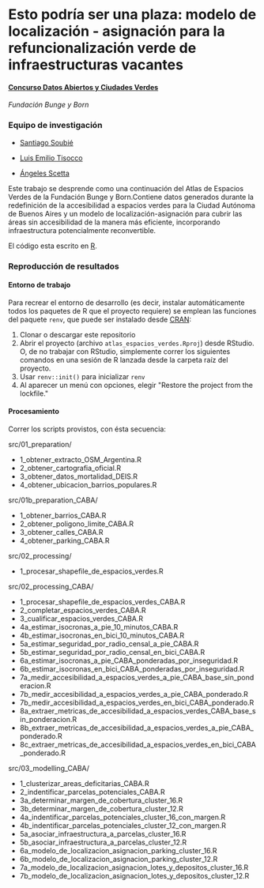# Esto podría ser una plaza: modelo de localización - asignación para la refuncionalización verde de infraestructuras vacantes

#### [Concurso Datos Abiertos y Ciudades Verdes](https://www.fundacionbyb.org/datos-abiertos-y-ciudades-verdes)

*Fundación Bunge y Born*

### **Equipo de investigación**

-   [Santiago Soubié](https://www.linkedin.com/in/santiago-soubie-55783b135/)

-   [Luis Emilio Tisocco](https://www.linkedin.com/in/luis-emilio-tisocco-88a83915b/)

-   [Ángeles Scetta](https://www.linkedin.com/in/mar%C3%ADa-de-los-%C3%A1ngeles-scetta-b7b82a80/)

Este trabajo se desprende como una continuación del Atlas de Espacios Verdes de la Fundación Bunge y Born.Contiene datos generados durante la redefinición de la accesibilidad a espacios verdes para la Ciudad Autónoma de Buenos Aires y un modelo de localización-asignación para cubrir las áreas sin accesibilidad de la manera más eficiente, incorporando infraestructura potencialmente reconvertible.

El código esta escrito en [R](https://www.r-project.org/).

### Reproducción de resultados

#### Entorno de trabajo

Para recrear el entorno de desarrollo (es decir, instalar automáticamente todos los paquetes de R que el proyecto requiere) se emplean las funciones del paquete `renv`, que puede ser instalado desde [CRAN](https://cran.r-project.org/web/packages/renv/index.html):

1.  Clonar o descargar este repositorio
2.  Abrir el proyecto (archivo `atlas_espacios_verdes.Rproj`) desde RStudio. O, de no trabajar con RStudio, simplemente correr los siguientes comandos en una sesión de R lanzada desde la carpeta raíz del proyecto.
3.  Usar `renv::init()` para inicializar `renv`
4.  Al aparecer un menú con opciones, elegir "Restore the project from the lockfile."

#### Procesamiento

Correr los scripts provistos, con ésta secuencia:

src/01_preparation/

-   1_obtener_extracto_OSM_Argentina.R
-   2_obtener_cartografia_oficial.R
-   3_obtener_datos_mortalidad_DEIS.R
-   4_obtener_ubicacion_barrios_populares.R

src/01b_preparation_CABA/

-   1_obtener_barrios_CABA.R
-   2_obtener_poligono_limite_CABA.R
-   3_obtener_calles_CABA.R
-   4_obtener_parking_CABA.R

src/02_processing/

-   1_procesar_shapefile_de_espacios_verdes.R

src/02_processing_CABA/

-   1_procesar_shapefile_de_espacios_verdes_CABA.R
-   2_completar_espacios_verdes_CABA.R
-   3_cualificar_espacios_verdes_CABA.R
-   4a_estimar_isocronas_a\_pie_10_minutos_CABA.R
-   4b_estimar_isocronas_en_bici_10_minutos_CABA.R
-   5a_estimar_seguridad_por_radio_censal_a\_pie_CABA.R
-   5b_estimar_seguridad_por_radio_censal_en_bici_CABA.R
-   6a_estimar_isocronas_a\_pie_CABA_ponderadas_por_inseguridad.R
-   6b_estimar_isocronas_en_bici_CABA_ponderadas_por_inseguridad.R
-   7a_medir_accesibilidad_a\_espacios_verdes_a\_pie_CABA_base_sin_ponderacion.R
-   7b_medir_accesibilidad_a\_espacios_verdes_a\_pie_CABA_ponderado.R
-   7b_medir_accesibilidad_a\_espacios_verdes_en_bici_CABA_ponderado.R
-   8a_extraer_metricas_de_accesibilidad_a\_espacios_verdes_CABA_base_sin_ponderacion.R
-   8b_extraer_metricas_de_accesibilidad_a\_espacios_verdes_a\_pie_CABA_ponderado.R
-   8c_extraer_metricas_de_accesibilidad_a\_espacios_verdes_en_bici_CABA_ponderado.R

src/03_modelling_CABA/

-   1_clusterizar_areas_deficitarias_CABA.R
-   2_indentificar_parcelas_potenciales_CABA.R
-   3a_determinar_margen_de_cobertura_cluster_16.R
-   3b_determinar_margen_de_cobertura_cluster_12.R
-   4a_indentificar_parcelas_potenciales_cluster_16_con_margen.R
-   4b_indentificar_parcelas_potenciales_cluster_12_con_margen.R
-   5a_asociar_infraestructura_a\_parcelas_cluster_16.R
-   5b_asociar_infraestructura_a\_parcelas_cluster_12.R
-   6a_modelo_de_localizacion_asignacion_parking_cluster_16.R
-   6b_modelo_de_localizacion_asignacion_parking_cluster_12.R
-   7a_modelo_de_localizacion_asignacion_lotes_y\_depositos_cluster_16.R
-   7b_modelo_de_localizacion_asignacion_lotes_y\_depositos_cluster_12.R
